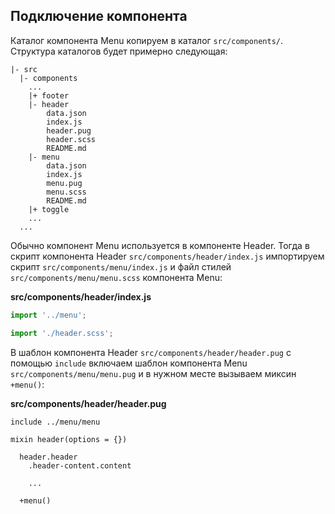 ## Подключение компонента

Каталог компонента Menu копируем в каталог `src/components/`. Структура каталогов будет примерно следующая:

```
|- src
  |- components
    ...
    |+ footer
    |- header
        data.json
        index.js
        header.pug
        header.scss
        README.md
    |- menu
        data.json
        index.js
        menu.pug
        menu.scss
        README.md
    |+ toggle
    ...
  ...
```

Обычно компонент Menu используется в компоненте Header. Тогда в скрипт компонента Header `src/components/header/index.js` импортируем скрипт `src/components/menu/index.js` и файл стилей `src/components/menu/menu.scss` компонента Menu:

**src/components/header/index.js**

```js
import '../menu';

import './header.scss';
```

В шаблон компонента Header `src/components/header/header.pug` с помощью `include` включаем шаблон компонента Menu `src/components/menu/menu.pug` и в нужном месте вызываем миксин `+menu()`:

**src/components/header/header.pug**

```pug
include ../menu/menu

mixin header(options = {})

  header.header
    .header-content.content

    ...

  +menu()
```
